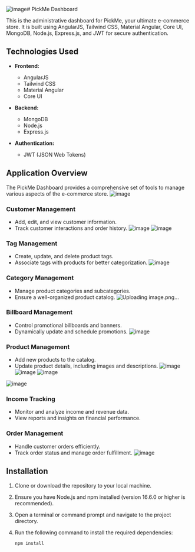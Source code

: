 ![image](https://github.com/AmirSouaF/dashboard-store/assets/111384104/9919c20f-1ead-402a-bc70-7d47ddf563c7)# PickMe Dashboard

This is the administrative dashboard for PickMe, your ultimate e-commerce store. It is built using AngularJS, Tailwind CSS, Material Angular, Core UI, MongoDB, Node.js, Express.js, and JWT for secure authentication.

## Technologies Used

- **Frontend:**
  - AngularJS
  - Tailwind CSS
  - Material Angular
  - Core UI

- **Backend:**
  - MongoDB
  - Node.js
  - Express.js

- **Authentication:**
  - JWT (JSON Web Tokens)

## Application Overview

The PickMe Dashboard provides a comprehensive set of tools to manage various aspects of the e-commerce store.
![image](https://github.com/AmirSouaF/dashboard-store/assets/111384104/91f660f1-34ed-458e-962a-c0839f389ac2)


### Customer Management

- Add, edit, and view customer information.
- Track customer interactions and order history.
![image](https://github.com/AmirSouaF/dashboard-store/assets/111384104/e8f2c22f-b857-4b42-bf62-1daf725fc1bc)
![image](https://github.com/AmirSouaF/dashboard-store/assets/111384104/5bc8e9b4-50eb-4890-8549-12c89c8ccaa6)


### Tag Management

- Create, update, and delete product tags.
- Associate tags with products for better categorization.
  ![image](https://github.com/AmirSouaF/dashboard-store/assets/111384104/cb25b00f-a078-4edf-af30-4fa949c2a607)


### Category Management

- Manage product categories and subcategories.
- Ensure a well-organized product catalog.
![Uploading image.png…]()

### Billboard Management

- Control promotional billboards and banners.
- Dynamically update and schedule promotions.
  ![image](https://github.com/AmirSouaF/dashboard-store/assets/111384104/c2e59bfa-4045-4cde-b6e2-32b7d4ba68dc)


### Product Management

- Add new products to the catalog.
- Update product details, including images and descriptions.
![image](https://github.com/AmirSouaF/dashboard-store/assets/111384104/796dd26c-d229-4f20-80ae-6cda90438d22)
![image](https://github.com/AmirSouaF/dashboard-store/assets/111384104/6430a8de-a944-41ce-9844-9c13c1c4bb4d)
![image](https://github.com/AmirSouaF/dashboard-store/assets/111384104/b220d846-1478-4a42-a2a3-f3cc432778de)

![image](https://github.com/AmirSouaF/dashboard-store/assets/111384104/a6b8ad65-71f4-4135-a944-8b5942b7868f)

### Income Tracking

- Monitor and analyze income and revenue data.
- View reports and insights on financial performance.

### Order Management

- Handle customer orders efficiently.
- Track order status and manage order fulfillment.
  ![image](https://github.com/AmirSouaF/dashboard-store/assets/111384104/3586834d-b7ee-49b3-8ff6-abae23dac44b)


## Installation

1. Clone or download the repository to your local machine.
2. Ensure you have Node.js and npm installed (version 16.6.0 or higher is recommended).
3. Open a terminal or command prompt and navigate to the project directory.
4. Run the following command to install the required dependencies:

   ```bash
   npm install
